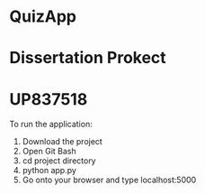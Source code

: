 # QuizApp
# Dissertation Prokect
# UP837518
To run the application:

1. Download the project
2. Open Git Bash
3. cd project directory
4. python app.py
5. Go onto your browser and type localhost:5000
